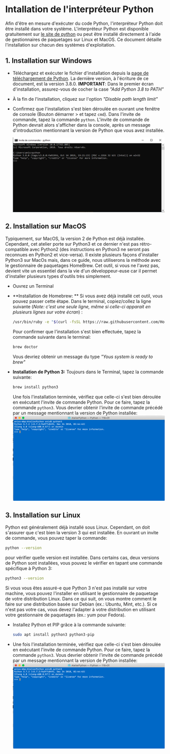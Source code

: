 # Intallation de l'interpréteur Python

Afin d'être en mesure d'exécuter du code Python, l'interpréteur Python doit être installé dans votre système. L'interpréteur Python est disponible gratuitement sur [le site de python](https://www.python.org/) ou peut être installé directement à l'aide de gestionnaires de paquetages sur Linux et MacOS. Ce document détaille l'installation sur chacun des systèmes d'exploitation. 

## 1. Installation sur Windows

* Téléchargez et exécuter le fichier d'installation depuis la [page de téléchargement de Python](https://www.python.org/downloads/). La dernière version, à l'écriture de ce document, est la version 3.8.0.
  **IMPORTANT**: Dans le premier écran d'installation, assurez-vous de cocher la case *"Add Python 3.8 to PATH"*

* À la fin de l'installation, cliquez sur l'option *"Disable path length limit"* 

* Confirmez que l'installation s'est bien déroulée en ouvrant une fenêtre de console 
  (Bouton démarrer > et tapez `cmd`). Dans l'invite de commande, tapez la commande `python`. L'invite de commande de Python devrait alors s'afficher dans la console, après un message d'introduction mentionnant la version de Python que vous avez installée.

  <img src="./images/scshot_windows_cmd.png" alt="Invite de commande confirmant l'installation de python" style="zoom:50%;" /> 



## 2. Installation sur MacOS

Typiquement, sur MacOS, la version 2 de Python est déjà installée. Cependant, cet atelier porte sur Python3 et ce dernier n'est pas rétro-compatible avec Python2 (des instructions en Python3 ne seront pas reconnues en Python2 et vice-versa). Il existe plusieurs façons d'installer Python3 sur MacOs mais, dans ce guide, nous utiliserons la méthode avec le gestionnaire de paquetages HomeBrew. Cet outil, si vous ne l'avez pas, devient vite un essentiel dans la vie d'un développeur-euse car il permet d'installer plusieurs types d'outils très simplement.

* Ouvrez un Terminal

* **Installation de Homebrew: ** Si vous avez déjà installé cet outil, vous pouvez passer cette étape. 
  Dans le terminal, copiez/collez la ligne suivante (*Note: c'est une seule ligne, même si celle-ci apparait en plusieurs lignes sur votre écran*) : 

  ```bash
  /usr/bin/ruby -e "$(curl -fsSL https://raw.githubusercontent.com/Homebrew/install/master/install)"
  ```

  Pour confirmer que l'installation s'est bien effectuée, tapez la commande suivante dans le terminal: 

  ```bash
  brew doctor
  ```

  Vous devriez obtenir un message du type *"Yous system is ready to brew"* 

* **Installation de Python 3:** Toujours dans le Terminal, tapez la commande suivante: 

  ```bash
  brew install python3
  ```

  Une fois l'installation terminée, vérifiez que celle-ci s'est bien déroulée en exécutant l'invite de commande Python. Pour ce faire, tapez la commande `python3`. Vous devrier obtenir l'invite de commande précédé par un message mentionnant la version de Python installée: 
  ![Invite de commande Python3](./images/scshot_macos_cmd.png)



## 3. Installation sur Linux

Python est généralement déjà installé sous Linux. Cependant, on doit s'assurer que c'est bien la version 3 qui est installée. En ouvrant un invite de commande, vous pouvez taper la commande: 

```bash
python --version
```

pour vérifier quelle version est installée. Dans certains cas, deux versions de Python sont installées, vous pouvez le vérifier en tapant une commande spécifique à Python 3: 

```bash
python3 --version
```

Si vous vous êtes assuré-e que Python 3 n'est pas installé sur votre machine, vous pouvez l'installer en utilisant le gestionnaire de paquetage de votre distribution Linux. Dans ce qui suit, on vous montre comment le faire sur une distribution basée sur Debian (ex.: Ubuntu, Mint, etc.). Si ce n'est pas votre cas, vous devez l'adapter à votre distribution en utilisant votre gestionnaire de paquetages (ex.: yum pour Fedora).

* Installez Python et PIP grâce à la commande suivante: 

  ```bash
  sudo apt install python3 python3-pip
  ```

* Une fois l'installation terminée, vérifiez que celle-ci s'est bien déroulée en exécutant l'invite de commande Python. Pour ce faire, tapez la commande `python3`. Vous devrier obtenir l'invite de commande précédé par un message mentionnant la version de Python installée: 
  ![Invite de commande Python3](./images/scshot_macos_cmd.png)

